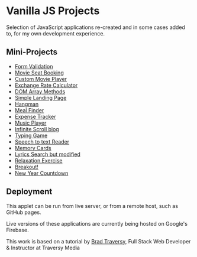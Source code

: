 # Vanilla JS Projects

Selection of JavaScript applications re-created and in some cases added to, for my own development experience.

## Mini-Projects

* [Form Validation](https://form-validation-4e7aa.firebaseapp.com/)
* [Movie Seat Booking](https://movie-seat-booking-2ec36.firebaseapp.com/)
* [Custom Movie Player](https://movie-player-b59b9.firebaseapp.com/)
* [Exchange Rate Calculator](https://currency-exchange-rates-ef59c.firebaseapp.com/)
* [DOM Array Methods](https://dom-array-methods.firebaseapp.com/)
* [Simple Landing Page](https://landing-page-c8769.firebaseapp.com/)
* [Hangman](https://hangman-69259.firebaseapp.com/)
* [Meal Finder](https://meal-finder-582bf.firebaseapp.com/)
* [Expense Tracker](https://expense-tracker-884d7.firebaseapp.com/)
* [Music Player](https://music-player-8e555.firebaseapp.com/)
* [Infinite Scroll blog](https://infinite-scroll-blog.firebaseapp.com/)
* [Typing Game](https://speed-typing-8160a.firebaseapp.com/)
* [Speech to text Reader](https://text-to-speech-6f7cf.firebaseapp.com/)
* [Memory Cards](https://memory-cards-6388a.firebaseapp.com/)
* [Lyrics Search but modified](https://song-search-562d6.firebaseapp.com/)
* [Relaxation Exercise](https://relaxer-4ad57.firebaseapp.com/)
* [Breakout!](https://breakout-6d65f.firebaseapp.com/)
* [New Year Countdown](https://new-year-countdown-3a8a8.firebaseapp.com/)

## Deployment

This applet can be run from live server, or from a remote host, such as GitHub pages.

Live versions of these applications are currently being hosted on Google's Firebase.

This work is based on a tutorial by [Brad Traversy](https://www.udemy.com/user/brad-traversy/), Full Stack Web Developer & Instructor at Traversy Media
